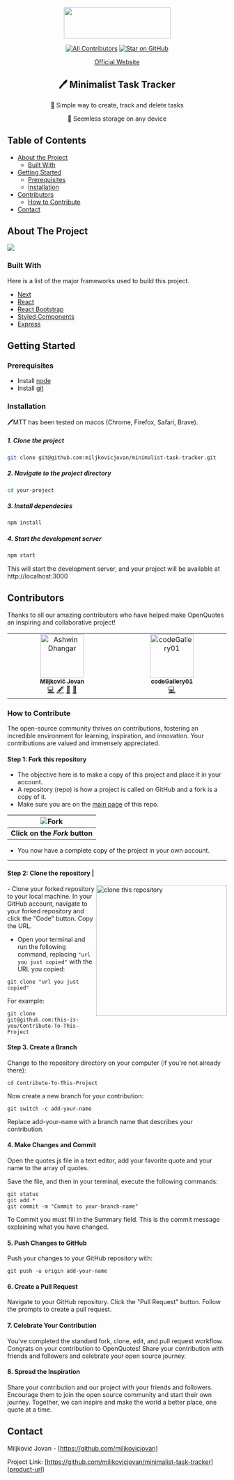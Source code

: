 <div align="center">
<img width="245" height="72" src="https://github.com/miljkovicjovan/minimalist-task-tracker/assets/77690201/768bb45e-0488-48d2-8ce0-9f1bee620aff"/>
  
[![All Contributors](https://img.shields.io/github/all-contributors/miljkovicjovan/minimalist-task-tracker?color=ee8449&style=flat-square)](#contributors)
[![Star on GitHub](https://img.shields.io/github/stars/miljkovicjovan/minimalist-task-tracker.svg?style=social)](https://github.com/miljkovicjovan/minimalist-task-tracker/stargazers)

[Official Website](https://minimalist-task-tracker.netlify.app)

## 🖊️ Minimalist Task Tracker

📣 Simple way to create, track and delete tasks

📣 Seemless storage on any device

</div>

<!-- TABLE OF CONTENTS -->

## Table of Contents

- [About the Project](#about-the-project)
  - [Built With](#built-with)
- [Getting Started](#getting-started)
  - [Prerequisites](#prerequisites)
  - [Installation](#installation)
  <!--* [Usage](#usage)-->
- [Contributors](#Contributors)
  - [How to Contribute](#How-to-Contribute)
- [Contact](#contact)

<!-- ABOUT THE PROJECT -->

## About The Project

<img src="https://i.imgur.com/VyK5Wuq.png">

### Built With

Here is a list of the major frameworks used to build this project.

- [Next](https://nextjs.org/)
- [React](https://reactjs.org/)
- [React Bootstrap](https://react-bootstrap.github.io/)
- [Styled Components](https://styled-components.com/)
- [Express](https://expressjs.com/)

<!-- GETTING STARTED -->

## Getting Started

### Prerequisites

- Install [node](https://nodejs.org/en/)
- Install [git](https://git-scm.com/book/en/v2/Getting-Started-Installing-Git)

### Installation

🖊️MTT has been tested on macos (Chrome, Firefox, Safari, Brave).

##### 1. Clone the project

```bash
git clone git@github.com:miljkovicjovan/minimalist-task-tracker.git
```

##### 2. Navigate to the project directory

```bash
cd your-project
```

##### 3. Install dependecies

```bash
npm install
```

##### 4. Start the development server

```bash
npm start
```

This will start the development server, and your project will be available at http://localhost:3000

## Contributors

Thanks to all our amazing contributors who have helped make OpenQuotes an inspiring and collaborative project!

<!-- ALL-CONTRIBUTORS-LIST:START - Do not remove or modify this section -->
<!-- prettier-ignore-start -->
<!-- markdownlint-disable -->
<table>
  <tbody>
          <td align="center" valign="top" width="14.28%"><a href="https://github.com/miljkovicjovan"><img src="https://avatars.githubusercontent.com/u/77690201?v=4" width="100px;" alt="Ashwin Dhangar"/><br /><sub><b>Miljković Jovan</b></sub></a><br /><a href="https://github.com/miljkovicjovan/minimalist-task-tracker/commits?author=miljkovicjovan" title="Code">💻</a> <a href="#content-MrAshwin2142" title="Content">🖋</a> <a href="#design-MrAshwin2142" title="Design">🎨</a> <a href="#ideas-MrAshwin2142" title="Ideas, Planning, & Feedback">🤔</a></td>
          <td align="center" valign="top" width="14.28%"><a href="https://github.com/Sky-De"><img src="https://avatars.githubusercontent.com/u/79264045?v=4" width="100px;" alt="codeGallery01"/><br /><sub><b>codeGallery01</b></sub></a><br /><a href="https://github.com/miljkovicjovan/minimalist-task-tracker/commits?author=Sky-De" title="Code">💻</a></td>
  </tbody>
</table>

### How to Contribute

The open-source community thrives on contributions, fostering an incredible environment for learning, inspiration, and innovation. Your contributions are valued and immensely appreciated.

#### Step 1: Fork this repository

- The objective here is to make a copy of this project and place it in your account.
- A repository (repo) is how a project is called on GitHub and a fork is a copy of it.
- Make sure you are on the [main page](https://github.com/miljkovicjovan/minimalist-task-tracker "https://github.com/miljkovicjovan/minimalist-task-tracker") of this repo.

| ![Fork](https://i.imgur.com/1fCPDB2.png "Tooltip Text") |
| :-----------------------------------------------------: |
|             **Click on the _Fork_ button**              |

- You now have a complete copy of the project in your own account.

---

#### Step 2: Clone the repository |

<img align="right" width="300" src="https://i.imgur.com/6M1OxH2.png" alt="clone this repository" />
- Clone your forked repository to your local machine. In your GitHub account, navigate to your forked repository and click the "Code" button. Copy the URL.

- Open your terminal and run the following command, replacing `"url you just copied"` with the URL you copied:

```shell
git clone "url you just copied"
```

For example:

```shell
git clone git@github.com:this-is-you/Contribute-To-This-Project
```

#### Step 3. Create a Branch

Change to the repository directory on your computer (if you're not already there):

```shell
cd Contribute-To-This-Project
```

Now create a new branch for your contribution:

```shell
git switch -c add-your-name
```

Replace add-your-name with a branch name that describes your contribution.

#### 4. Make Changes and Commit

Open the quotes.js file in a text editor, add your favorite quote and your name to the array of quotes.

Save the file, and then in your terminal, execute the following commands:

```shell
git status
git add *
git commit -m "Commit to your-branch-name"
```

To Commit you must fill in the Summary field. This is the commit message explaining what you have changed.

#### 5. Push Changes to GitHub

Push your changes to your GitHub repository with:

```shell
git push -u origin add-your-name
```

#### 6. Create a Pull Request

Navigate to your GitHub repository.
Click the "Pull Request" button.
Follow the prompts to create a pull request.

#### 7. Celebrate Your Contribution

You've completed the standard fork, clone, edit, and pull request workflow. Congrats on your contribution to OpenQuotes! Share your contribution with friends and followers and celebrate your open source journey.

#### 8. Spread the Inspiration

Share your contribution and our project with your friends and followers. Encourage them to join the open source community and start their own journey. Together, we can inspire and make the world a better place, one quote at a time.

<!-- CONTACT -->

## Contact

Miljković Jovan - [https://github.com/miljkovicjovan]

Project Link: [https://github.com/miljkovicjovan/minimalist-task-tracker][product-url]

<!-- ALL-CONTRIBUTORS-LIST:END -->
